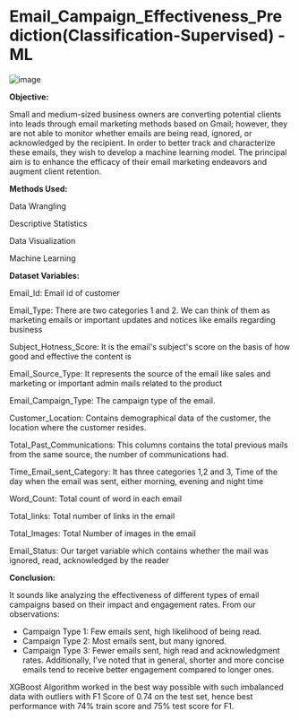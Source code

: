 # Email_Campaign_Effectiveness_Prediction(Classification-Supervised) - ML

![image](https://github.com/VishalSinhaRoy/Classification-Email_Campaign_Effectiveness_Prediction-ML/assets/162811130/44ea6123-0e51-487f-baa9-610500fc365d)

**Objective:**

Small and medium-sized business owners are converting potential clients into leads through email marketing methods based on Gmail; however, they are not able to monitor whether emails are being read, ignored, or acknowledged by the recipient. In order to better track and characterize these emails, they wish to develop a machine learning model. The principal aim is to enhance the efficacy of their email marketing endeavors and augment client retention.

**Methods Used:**

Data Wrangling

Descriptive Statistics

Data Visualization

Machine Learning

**Dataset Variables:**

Email_Id: Email id of customer

Email_Type: There are two categories 1 and 2. We can think of them as marketing emails or important updates and notices like emails regarding business

Subject_Hotness_Score: It is the email's subject's score on the basis of how good and effective the content is

Email_Source_Type: It represents the source of the email like sales and marketing or important admin mails related to the product

Email_Campaign_Type: The campaign type of the email.

Customer_Location: Contains demographical data of the customer, the location where the customer resides.

Total_Past_Communications: This columns contains the total previous mails from the same source, the number of communications had.

Time_Email_sent_Category: It has three categories 1,2 and 3, Time of the day when the email was sent, either morning, evening and night time

Word_Count: Total count of word in each email

Total_links: Total number of links in the email

Total_Images: Total Number of images in the email

Email_Status: Our target variable which contains whether the mail was ignored, read, acknowledged by the reader

**Conclusion:**

It sounds like analyzing the effectiveness of different types of email campaigns based on their impact and engagement rates. From our observations:

*  Campaign Type 1: Few emails sent, high likelihood of being read.
*  Campaign Type 2: Most emails sent, but many ignored.
*  Campaign Type 3: Fewer emails sent, high read and acknowledgment rates.
Additionally, I've noted that in general, shorter and more concise emails tend to receive better engagement compared to longer ones.

XGBoost Algorithm worked in the best way possible with such imbalanced data with outliers with F1 Score of 0.74 on the test set, hence best performance with 74% train score and 75% test score for F1.
